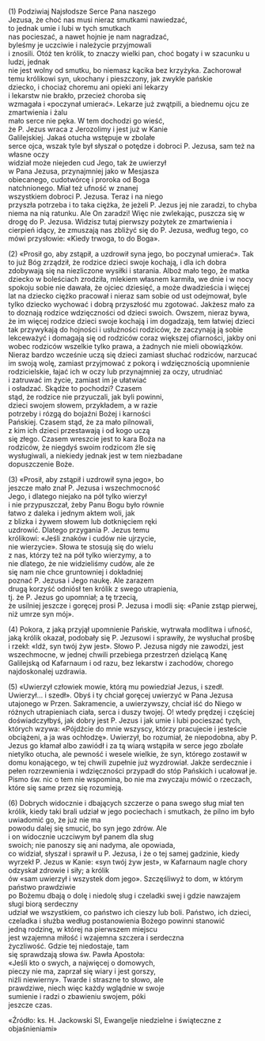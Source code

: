 
\(1\) Podziwiaj Najsłodsze Serce Pana naszego     
Jezusa, że choć nas musi nieraz smutkami nawiedzać,     
to jednak umie i lubi w tych smutkach   
nas pocieszać, a nawet hojnie je nam nagradzać,      
byleśmy je uczciwie i należycie przyjmowali   
i znosili. Otóż ten królik, to znaczy wielki
pan, choć bogaty i w szacunku u ludzi, jednak    
nie jest wolny od smutku, bo niemasz kącika 
bez krzyżyka. Zachorował temu królikowi syn, 
ukochany i pieszczony, jak zwykle pańskie        
dziecko, i chociaż choremu ani opieki ani lekarzy  
i lekarstw nie brakło, przecież choroba się  
wzmagała i «poczynał umierać». Lekarze już 
zwątpili, a biednemu ojcu ze zmartwienia i żalu  
mało serce nie pęka. W tem dochodzi go wieść,  
że P. Jezus wraca z Jerozolimy i jest już w Kanie  
Galilejskiej. Jakaś otucha wstępuje w zbolałe   
serce ojca, wszak tyle był słyszał o potędze
i dobroci P. Jezusa, sam też na własne oczy      
widział może niejeden cud Jego, tak że uwierzył    
w Pana Jezusa, przynajmniej jako w Mesjasza      
obiecanego, cudotwórcę i proroka od Boga    
natchnionego. Miał też ufność w znanej         
wszystkiem dobroci P. Jezusa. Teraz i na niego    
przyszła potrzeba i to taka ciężka, że jeżeli P. Jezus jej nie zaradzi, to chyba niema na 
nią ratunku. Ale On zaradzi! Więc nie zwlekając, 
puszcza się w drogę do P. Jezusa. Widzisz 
tutaj pierwszy pożytek ze zmartwienia 
i cierpień idący, że zmuszają nas zbliżyć się do
P. Jezusa, według tego, co mówi przysłowie: 
«Kiedy trwoga, to do Boga».

\(2\) «Prosił go, aby zstąpił, a uzdrowił syna jego,
bo poczynał umierać». Tak to już Bóg zrządził, 
że rodzice dzieci swoje kochają, i dla ich dobra 
zdobywają się na niezliczone wysiłki i starania. 
Alboż mało tego, że matka dziecko w boleściach 
zrodziła, mlekiem własnem karmiła, 
we dnie i w nocy spokoju sobie nie dawała, że 
ojciec dziesięć, a może dwadzieścia i więcej lat 
na dziecko ciężko pracował i nieraz sam sobie 
od ust odejmował, byle tylko dziecko wychować
i dobrą przyszłość mu zgotować. Jakżesz 
mało za to doznają rodzice wdzięczności od 
dzieci swoich. Owszem, nieraz bywa, że im więcej 
rodzice dzieci swoje kochają i im dogadzają, 
tem łatwiej dzieci tak przywykają do hojności 
i usłużności rodziców, że zaczynają ją sobie 
lekceważyć i domagają się od rodziców coraz 
większej ofiarności, jakby oni wobec rodziców 
wszelkie tylko prawa, a żadnych nie mieli 
obowiązków. Nieraz bardzo wcześnie uczą się 
dzieci zamiast słuchać rodziców, narzucać im 
swoją wolę, zamiast przyjmować z pokorą 
i wdzięcznością upomnienie rodzicielskie, łajać ich w oczy lub przynajmniej za oczy, utrudniać          
i zatruwać im życie, zamiast im je ułatwiać       
i osładzać. Skądże to pochodzi? Czasem        
stąd, że rodzice nie przyuczali, jak byli powinni,    
dzieci swojem słowem, przykładem, a w razie       
potrzeby i rózgą do bojaźni Bożej i karności    
Pańskiej. Czasem stąd, że za mało pilnowali,        
z kim ich dzieci przestawają i od kogo uczą         
się złego. Czasem wreszcie jest to kara Boża na     
rodziców, że niegdyś swoim rodzicom źle się         
wysługiwali, a niekiedy jednak jest w tem niezbadane      
dopuszczenie Boże.                          

\(3\) «Prosił, aby zstąpił i uzdrowił syna jego», bo   
jeszcze mało znał P. Jezusa i wszechmocność         
Jego, i dlatego niejako na pół tylko wierzył        
i nie przypuszczał, żeby Panu Bogu było równie        
łatwo z daleka i jednym aktem woli, jak        
z blizka i żywem słowem lub dotknięciem ręki        
uzdrowić. Dlatego przygania P. Jezus temu           
królikowi: «Jeśli znaków i cudów nie ujrzycie,       
nie wierzycie». Słowa te stosują się do wielu        
z nas, którzy też na pół tylko wierzymy, a to        
nie dlatego, że nie widzieliśmy cudów, ale że       
się nam nie chce gruntowniej i dokładniej       
poznać P. Jezusa i Jego naukę. Ale zarazem        
drugą korzyść odniósł ten królik z swego utrapienia,       
tj. że P. Jezus go upomniał; a tę trzecią,    
że usilniej jeszcze i goręcej prosi P. Jezusa i 
modli się: «Panie zstąp pierwej, niż umrze syn mój».    

\(4\) Pokora, z jaką przyjął upomnienie Pańskie, wytrwała modlitwa i ufność, jaką królik 
okazał, podobały się P. Jezusowi i sprawiły, że 
wysłuchał prośbę i rzekł: «Idź, syn twój żyw 
jest». Słowo P. Jezusa nigdy nie zawodzi, jest 
wszechmocne, w jednej chwili przebiega przestrzeń 
dzielącą Kanę Galilejską od Kafarnaum 
i od razu, bez lekarstw i zachodów, chorego 
najdoskonalej uzdrawia.

\(5\) «Uwierzył człowiek mowie, którą mu powiedział 
Jezus, i szedł. Uwierzył... i szedł». Obyś 
i ty chciał goręcej uwierzyć w Pana Jezusa 
utajonego w Przen. Sakramencie, a uwierzywszy, 
chciał iść do Niego w różnych utrapieniach 
ciała, serca i duszy twojej. O! wtedy prędzej 
i częściej doświadczyłbyś, jak dobry jest P. Jezus 
i jak umie i lubi pocieszać tych, których 
wzywa: «Pójdźcie do mnie wszyscy, którzy pracujecie 
i jesteście obciążeni, a ja was ochłodzę». 
Uwierzył, bo rozumiał, że niepodobna, aby 
P. Jezus go kłamał albo zawiódł i za tą wiarą 
wstąpiła w serce jego zbolałe nietylko otucha, 
ale pewność i wesele wielkie, że syn, którego
zostawił w domu konającego, w tej chwili zupełnie 
już wyzdrowiał. Jakże serdecznie i pełen 
rozrzewnienia i wdzięczności przypadł do stóp 
Pańskich i ucałował je. Pismo św. nic o tem nie 
wspomina, bo nie ma zwyczaju mówić o rzeczach, 
które się same przez się rozumieją.

\(6\) Dobrych widocznie i dbających szczerze 
o pana swego sług miał ten królik, kiedy taki brali udział w jego pociechach i smutkach, że 
pilno im było uwiadomić go, że już nie ma    
powodu dalej się smucić, bo syn jego zdrów. Ale    
i on widocznie uczciwym był panem dla sług        
swoich; nie panoszy się ani nadyma, ale opowiada,     
co widział, słyszał i sprawił u P. Jezusa, 
i że o tej samej gadzinie, kiedy wyrzekł P. Jezus 
w Kanie: «syn twój żyw jest», w Kafarnaum 
nagle chory odzyskał zdrowie i siły; a królik     
ów «sam uwierzył i wszystek dom jego». Szczęśliwyż 
to dom, w którym państwo prawdziwie           
po Bożemu dbają o dolę i niedolę sług i czeladki 
swej i gdzie nawzajem sługi biorą serdeczny       
udział we wszystkiem, co państwo ich cieszy 
lub boli. Państwo, ich dzieci, czeladka i służba 
według postanowienia Bożego powinni stanowić     
jedną rodzinę, w której na pierwszem miejscu      
jest wzajemna miłość i wzajemna szczera i serdeczna    
życzliwość. Gdzie tej niedostaje, tam      
się sprawdzają słowa św. Pawła Apostoła:          
«Jeśli kto o swych, a najwięcej o domowych,        
pieczy nie ma, zaprzał się wiary i jest gorszy,  
niźli niewierny». Twarde i straszne to słowo, ale  
prawdziwe, niech więc każdy wglądnie w swoje       
sumienie i radzi o zbawieniu swojem, póki     
jeszcze czas.                                    

«Źródło: ks. H. Jackowski SI, Ewangelje niedzielne i świąteczne z objaśnieniami»


